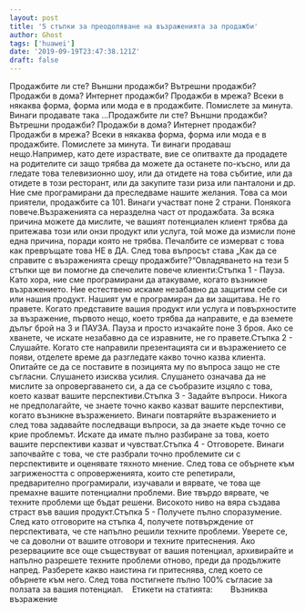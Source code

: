 ```yaml
---
layout: post
title: '5 стъпки за преодоляване на възраженията за продажби'
author: Ghost
tags: ['huawei']
date: '2019-09-19T23:47:38.121Z'
draft: false
---
```


Продажбите ли сте? Външни продажби? Вътрешни продажби? Продажби в дома? Интернет продажби? Продажби в мрежа? Всеки в някаква форма, форма или мода е в продажбите. Помислете за минута. Винаги продавате така ...Продажбите ли сте? Външни продажби? Вътрешни продажби? Продажби в дома? Интернет продажби? Продажби в мрежа? Всеки в някаква форма, форма или мода е в продажбите. Помислете за минута. Ти винаги продаваш нещо.Например, като дете израствате, вие се опитвахте да продадете на родителите си защо трябва да можете да останете по-късно, или да гледате това телевизионно шоу, или да отидете на това събитие, или да отидете в този ресторант, или да закупите тази риза или панталони и др. Ние сме програмирани да преследваме нашите желания. Това са мои приятели, продажбите са 101. Винаги участват поне 2 страни. Понякога повече.Възраженията са неразделна част от продажбата. За всяка причина можете да мислите, че вашият потенциален клиент трябва да притежава този или онзи продукт или услуга, той може да измисли поне една причина, поради която не трябва. Печалбите се измерват с това как превръщате това НЕ в ДА. След това въпросът става „Как да се справите с възраженията срещу продажбите?“Овладяването на тези 5 стъпки ще ви помогне да спечелите повече клиенти:Стъпка 1 - Пауза. Като хора, ние сме програмирани да атакуваме, когато възникне възражението. Ние естествено искаме незабавно да защитим себе си или нашия продукт. Нашият ум е програмиран да ви защитава. Не го правете. Когато представите вашия продукт или услуга и повърхностите за възражение, първото нещо, което трябва да направите, е да вземете дълъг брой на 3 и ПАУЗА. Пауза и просто изчакайте поне 3 броя. Ако се хванете, че искате незабавно да се изравните, не го правете.Стъпка 2 - Слушайте. Когато сте направили презентацията си и възражението се появи, отделете време да разгледате какво точно казва клиента. Опитайте се да се поставите в позицията му по въпроса защо не сте съгласни. Слушането изисква усилия. Слушането означава да не мислите за опровергаването си, а да се съобразите изцяло с това, което казват вашите перспективи.Стъпка 3 - Задайте въпроси. Никога не предполагайте, че знаете точно какво казват вашите перспективи, когато възникне възражението. Винаги повтаряйте възражението и след това задавайте последващи въпроси, за да знаете къде точно се крие проблемът. Искате да имате пълно разбиране за това, което вашите перспективи казват и чувстват.Стъпка 4 - Отговорете. Винаги започвайте с това, че сте разбрали точно проблемите си с перспективите и оценявате тяхното мнение. След това се обърнете към загрижеността с опроверженията, които сте репетирали, предварително програмирали, изучавали и вярвате, че това ще премахне вашите потенциални проблеми. Вие твърдо вярвате, че техните проблеми ще бъдат решени. Високото ниво на вяра създава страст във вашия продукт.Стъпка 5 - Получете пълно споразумение. След като отговорите на стъпка 4, получете потвърждение от перспективата, че сте напълно решили техните проблеми. Уверете се, че са доволни от вашите отговори и техните притеснения. Ако резервациите все още съществуват от вашия потенциал, архивирайте и напълно разрешете техните проблеми отново, преди да продължите напред. Разберете какво наистина ги притеснява, след което се обърнете към него. След това постигнете пълно 100% съгласие за ползата за вашия потенциал.    Етикети на статията:        Възниква възражение
